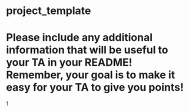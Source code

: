# project_template
# Please include any additional information that will be useful to your TA in your README! Remember, your goal is to make it easy for your TA to give you points!
1







